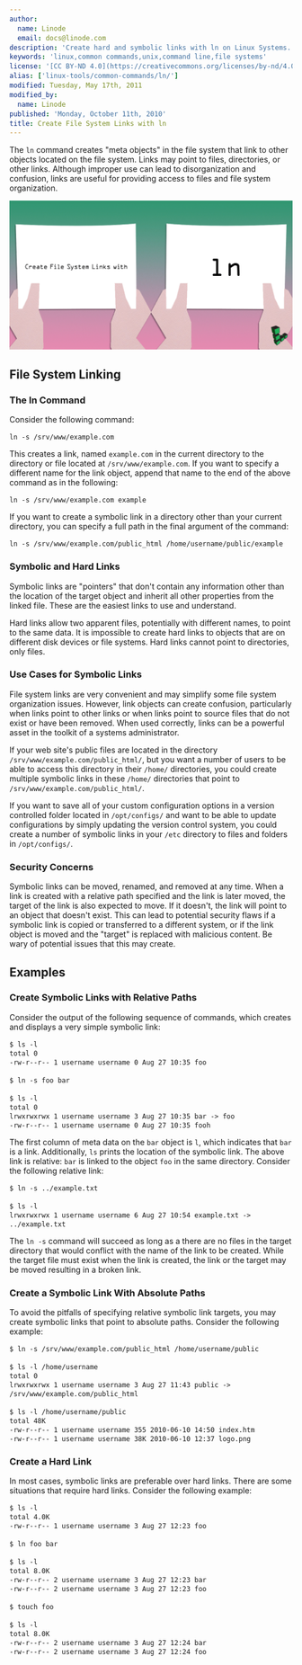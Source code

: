 ```yaml
---
author:
  name: Linode
  email: docs@linode.com
description: 'Create hard and symbolic links with ln on Linux Systems.'
keywords: 'linux,common commands,unix,command line,file systems'
license: '[CC BY-ND 4.0](https://creativecommons.org/licenses/by-nd/4.0)'
alias: ['linux-tools/common-commands/ln/']
modified: Tuesday, May 17th, 2011
modified_by:
  name: Linode
published: 'Monday, October 11th, 2010'
title: Create File System Links with ln
---
```


The `ln` command creates "meta objects" in the file system that link to other objects located on the file system. Links may point to files, directories, or other links. Although improper use can lead to disorganization and confusion, links are useful for providing access to files and file system organization.

![Title graphic](/docs/assets/create_file_system_links_with_ln_smg.png)

## File System Linking

### The ln Command

Consider the following command:

    ln -s /srv/www/example.com

This creates a link, named `example.com` in the current directory to the directory or file located at `/srv/www/example.com`. If you want to specify a different name for the link object, append that name to the end of the above command as in the following:

    ln -s /srv/www/example.com example

If you want to create a symbolic link in a directory other than your current directory, you can specify a full path in the final argument of the command:

    ln -s /srv/www/example.com/public_html /home/username/public/example

### Symbolic and Hard Links

Symbolic links are "pointers" that don't contain any information other than the location of the target object and inherit all other properties from the linked file. These are the easiest links to use and understand.

Hard links allow two apparent files, potentially with different names, to point to the same data. It is impossible to create hard links to objects that are on different disk devices or file systems. Hard links cannot point to directories, only files.

### Use Cases for Symbolic Links

File system links are very convenient and may simplify some file system organization issues. However, link objects can create confusion, particularly when links point to other links or when links point to source files that do not exist or have been removed. When used correctly, links can be a powerful asset in the toolkit of a systems administrator.

If your web site's public files are located in the directory `/srv/www/example.com/public_html/`, but you want a number of users to be able to access this directory in their `/home/` directories, you could create multiple symbolic links in these `/home/` directories that point to `/srv/www/example.com/public_html/`.

If you want to save all of your custom configuration options in a version controlled folder located in `/opt/configs/` and want to be able to update configurations by simply updating the version control system, you could create a number of symbolic links in your `/etc` directory to files and folders in `/opt/configs/`.

### Security Concerns

Symbolic links can be moved, renamed, and removed at any time. When a link is created with a relative path specified and the link is later moved, the target of the link is also expected to move. If it doesn't, the link will point to an object that doesn't exist. This can lead to potential security flaws if a symbolic link is copied or transferred to a different system, or if the link object is moved and the "target" is replaced with malicious content. Be wary of potential issues that this may create.

## Examples

### Create Symbolic Links with Relative Paths

Consider the output of the following sequence of commands, which creates and displays a very simple symbolic link:

    $ ls -l
    total 0
    -rw-r--r-- 1 username username 0 Aug 27 10:35 foo

    $ ln -s foo bar

    $ ls -l
    total 0
    lrwxrwxrwx 1 username username 3 Aug 27 10:35 bar -> foo
    -rw-r--r-- 1 username username 0 Aug 27 10:35 fooh

The first column of meta data on the `bar` object is `l`, which indicates that `bar` is a link. Additionally, `ls` prints the location of the symbolic link. The above link is relative: `bar` is linked to the object `foo` in the same directory. Consider the following relative link:

    $ ln -s ../example.txt

    $ ls -l 
    lrwxrwxrwx 1 username username 6 Aug 27 10:54 example.txt -> ../example.txt

The `ln -s` command will succeed as long as a there are no files in the target directory that would conflict with the name of the link to be created. While the target file must exist when the link is created, the link or the target may be moved resulting in a broken link.

### Create a Symbolic Link With Absolute Paths

To avoid the pitfalls of specifying relative symbolic link targets, you may create symbolic links that point to absolute paths. Consider the following example:

    $ ln -s /srv/www/example.com/public_html /home/username/public

    $ ls -l /home/username 
    total 0
    lrwxrwxrwx 1 username username 3 Aug 27 11:43 public -> /srv/www/example.com/public_html

    $ ls -l /home/username/public 
    total 48K
    -rw-r--r-- 1 username username 355 2010-06-10 14:50 index.htm
    -rw-r--r-- 1 username username 38K 2010-06-10 12:37 logo.png

### Create a Hard Link

In most cases, symbolic links are preferable over hard links. There are some situations that require hard links. Consider the following example:

    $ ls -l 
    total 4.0K 
    -rw-r--r-- 1 username username 3 Aug 27 12:23 foo
    
    $ ln foo bar
    
    $ ls -l
    total 8.0K
    -rw-r--r-- 2 username username 3 Aug 27 12:23 bar 
    -rw-r--r-- 2 username username 3 Aug 27 12:23 foo
    
    $ touch foo
    
    $ ls -l
    total 8.0K 
    -rw-r--r-- 2 username username 3 Aug 27 12:24 bar 
    -rw-r--r-- 2 username username 3 Aug 27 12:24 foo
